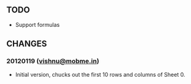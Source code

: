 
## TODO
* Support formulas

## CHANGES

### 20120119 (vishnu@mobme.in)
* Initial version, chucks out the first 10 rows and columns of Sheet 0.